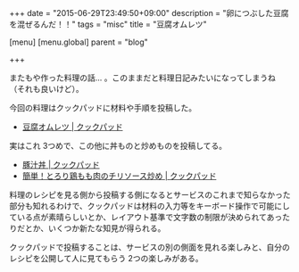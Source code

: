 +++
date = "2015-06-29T23:49:50+09:00"
description = "卵につぶした豆腐を混ぜるんだ！！"
tags = "misc"
title = "豆腐オムレツ"

[menu]
  [menu.global]
    parent = "blog"

+++

またもや作った料理の話... 。このままだと料理日記みたいになってしまうね（それも良いけど）。

今回の料理はクックパッドに材料や手順を投稿した。

- [豆腐オムレツ | クックパッド](http://cookpad.com/recipe/3267130)


実はこれ 3つめで、この他に丼ものと炒めものを投稿してる。

- [豚汁丼 | クックパッド](http://cookpad.com/recipe/3219532)
- [簡単！とろり鶏もも肉のチリソース炒め | クックパッド](http://cookpad.com/recipe/3136805)

料理のレシピを見る側から投稿する側になるとサービスのこれまで知らなかった部分も知れるわけで、クックパッドは材料の入力等をキーボード操作で可能にしている点が素晴らしいとか、レイアウト基準で文字数の制限が決められてあったりだとか、いくつか新たな知見が得られる。

クックパッドで投稿することは、サービスの別の側面を見れる楽しみと、自分のレシピを公開して人に見てもらう 2つの楽しみがある。

